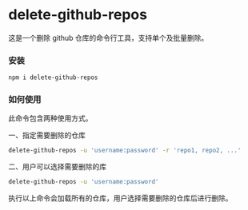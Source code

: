 # delete-github-repos

这是一个删除 github 仓库的命令行工具，支持单个及批量删除。

### 安装
```bash
npm i delete-github-repos
```
### 如何使用

此命令包含两种使用方式。

一、指定需要删除的仓库
```bash
delete-github-repos -u 'username:password' -r 'repo1, repo2, ...'
```
二、用户可以选择需要删除的库
```bash
delete-github-repos -u 'username:password'
```
执行以上命令会加载所有的仓库，用户选择需要删除的仓库后进行删除。
